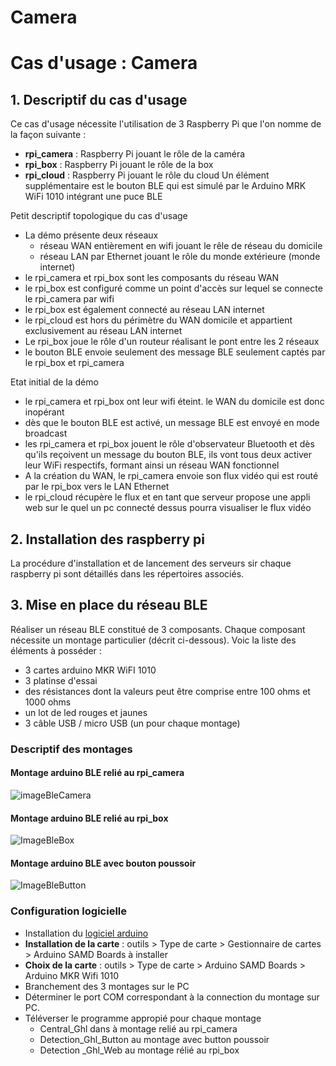 # Camera

# Cas d'usage : Camera


## 1. **Descriptif du cas d'usage**

Ce cas d'usage nécessite l'utilisation de 3 Raspberry Pi que l'on nomme de la façon suivante : 
- **rpi_camera** : Raspberry Pi jouant le rôle de la caméra
- **rpi_box** : Raspberry Pi jouant le rôle de la box
- **rpi_cloud** : Raspberry Pi jouant le rôle du cloud
Un élément supplémentaire est le bouton BLE qui est simulé par le Arduino MRK WiFi 1010 intégrant une puce BLE

Petit descriptif topologique du cas d'usage
- La démo présente deux réseaux
    - réseau WAN entièrement en wifi jouant le rêle de réseau du domicile
    - réseau LAN par Ethernet jouant le rôle du monde extérieure (monde internet)  
- le rpi_camera et rpi_box sont les composants du réseau WAN
- le rpi_box est configuré comme un point d'accès sur lequel se connecte le rpi_camera par wifi
- le rpi_box est également connecté au réseau LAN internet
- le rpi_cloud est hors du périmètre du WAN domicile et appartient exclusivement au réseau LAN internet
- Le rpi_box joue le rôle d'un routeur réalisant le pont entre les 2 réseaux
- le bouton BLE envoie seulement des message BLE seulement captés par le rpi_box et rpi_camera

Etat initial de la démo
- le rpi_camera et rpi_box ont leur wifi éteint. le WAN du domicile est donc inopérant
- dès que le bouton BLE est activé, un message BLE est envoyé en mode broadcast
- les rpi_camera et rpi_box jouent le rôle d'observateur Bluetooth et dès qu'ils reçoivent un message du bouton BLE, ils vont tous deux activer leur WiFi respectifs, formant ainsi un réseau WAN fonctionnel
- A la création du WAN, le rpi_camera envoie son flux vidéo qui est routé par le rpi_box vers le LAN Ethernet
- le rpi_cloud récupère le flux et en tant que serveur propose une appli web sur le quel un pc connecté dessus pourra visualiser le flux vidéo

## 2. **Installation des raspberry pi**

La procédure d'installation et de lancement des serveurs sir chaque raspberry pi sont détaillés dans les répertoires associés.
## 3. **Mise en place du réseau BLE**

Réaliser un réseau BLE constitué de 3 composants. Chaque composant nécessite un montage particulier (décrit ci-dessous). Voic la liste des éléments à posséder :   
- 3 cartes arduino MKR WiFI 1010 
- 3 platinse d'essai
- des résistances dont la valeurs peut être comprise entre 100 ohms et 1000 ohms
- un lot de led rouges et jaunes
- 3 câble USB / micro USB (un pour chaque montage)


### **Descriptif des montages**
#### **Montage arduino BLE relié au rpi_camera**
![imageBleCamera](https://github.com/clemanthkar/GreenHomeLan_Camera/blob/master/Reseau_Aduino_%20BLE/Schema_BLE_Camera.JPG)
#### **Montage arduino BLE relié au rpi_box**
![ImageBleBox](https://github.com/clemanthkar/GreenHomeLan_Camera/blob/master/Reseau_Aduino_%20BLE/Schema_BLE_Box.JPG)
#### **Montage arduino BLE avec bouton poussoir**
![ImageBleButton](https://github.com/clemanthkar/GreenHomeLan_Camera/blob/master/Reseau_Aduino_%20BLE/Schema_BLE_Bouton.JPG)

### **Configuration logicielle**

- Installation du [logiciel arduino](https://www.arduino.cc/en/software) 
- **Installation de la carte** : outils > Type de carte > Gestionnaire de cartes > Arduino SAMD Boards à installer
- **Choix de la carte** : outils > Type de carte > Arduino SAMD Boards > Arduino MKR Wifi 1010
- Branchement des 3 montages sur le PC
- Déterminer le port COM correspondant à la connection du montage sur PC. 
- Téléverser le programme appropié pour chaque montage
    - Central_Ghl dans à montage relié au rpi_camera
    - Detection_Ghl_Button au montage avec button poussoir
    - Detection _Ghl_Web au montage rélié au rpi_box